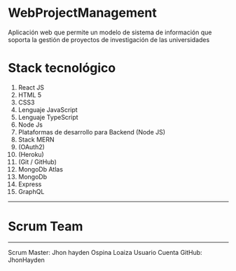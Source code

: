# WebProjectManagement


Aplicación web que permite un modelo de sistema de información
que soporta la gestión de proyectos de investigación de las universidades

# Stack tecnológico

1. React JS
2. HTML 5
3. CSS3
4. Lenguaje JavaScript
5. Lenguaje TypeScript
6. Node Js
7. Plataformas de desarrollo para Backend (Node JS)
8. Stack MERN
9. (OAuth2)
10. (Heroku)
11. (Git / GitHub)
12. MongoDb Atlas
13. MongoDb
14. Express
15. GraphQL


______________________________________________________________________________________________________________________________________________________________
# Scrum Team 
______________________________________________________________________________________________________________________________________________________________


Scrum Master: Jhon hayden Ospina Loaiza 
Usuario Cuenta GitHub: JhonHayden